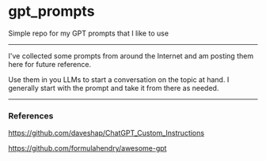 # gpt_prompts

Simple repo for my GPT prompts that I like to use

---

I've collected some prompts from around the Internet and am posting them here for future reference.


Use them in you LLMs to start a conversation on the topic at hand. I generally start with the prompt and take it from there as needed.



---

### References


https://github.com/daveshap/ChatGPT_Custom_Instructions


https://github.com/formulahendry/awesome-gpt






